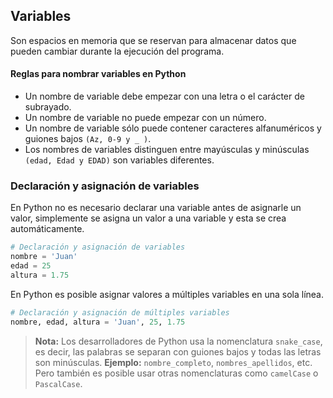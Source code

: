 ## Variables
 Son espacios en memoria que se reservan para almacenar datos que pueden cambiar durante la ejecución del programa.

#### Reglas para nombrar variables en Python
+ Un nombre de variable debe empezar con una letra o el carácter de subrayado.
+ Un nombre de variable no puede empezar con un número.
+ Un nombre de variable sólo puede contener caracteres alfanuméricos y guiones bajos `(Az, 0-9 y _ )`.
+ Los nombres de variables distinguen entre mayúsculas y minúsculas `(edad, Edad y EDAD)` son variables diferentes.

### Declaración y asignación de variables
En Python no es necesario declarar una variable antes de asignarle un valor, simplemente se asigna un valor a una variable y esta se crea automáticamente.

```python
# Declaración y asignación de variables
nombre = 'Juan'
edad = 25
altura = 1.75
```

En Python es posible asignar valores a múltiples variables en una sola línea.

```python
# Declaración y asignación de múltiples variables
nombre, edad, altura = 'Juan', 25, 1.75
```
> **Nota:** Los desarrolladores de Python usa la nomenclatura `snake_case`, es decir, las palabras se separan con guiones bajos y todas las letras son minúsculas.
> **Ejemplo:** `nombre_completo`, `nombres_apellidos`, etc.
>Pero también es posible usar otras nomenclaturas como `camelCase` o `PascalCase`.